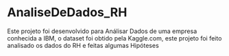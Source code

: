 # AnaliseDeDados_RH
Este projeto foi desenvolvido para Análisar Dados de uma empresa conhecida a IBM, o dataset foi obtido pela Kaggle.com, este projeto foi feito analisado os dados do RH e feitas algumas Hipóteses
